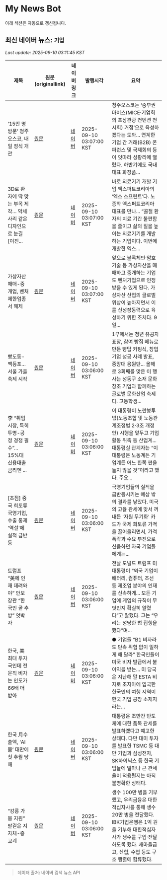 # My News Bot

아래 섹션은 자동으로 갱신됩니다.

<!-- NEWS:START -->
## 최신 네이버 뉴스: `기업`
_Last update: 2025-09-10 03:11:45 KST_

| 제목 | 원문(originallink) | 네이버 링크 | 발행시각 | 요약 |
|---|---|---|---|---|
| ‘15만 명 방문’ 청주오스코, 내일 정식 개관 | [원문](https://www.donga.com/news/Society/article/all/20250909/132353114/2) | [네이버](https://n.news.naver.com/mnews/article/020/0003660043?sid=102) | 2025-09-10 03:07:00 KST | 청주오스코는 ‘중부권 마이스(MICE·기업회의 포상관광 컨벤션 전시회) 거점’으로 육성하겠다는 도와... 연계한 기업 간 거래(B2B) 콘퍼런스 및 국제회의 등이 잇따라 성황리에 열렸다. 하반기에도 국내 대표 화장품... |
| 3D로 환자에 딱 맞는 부목 제작… 악세사리 같은 디자인으로 눈길 [이진... | [원문](https://www.donga.com/news/Health/article/all/20250909/132346142/2) | [네이버](https://n.news.naver.com/mnews/article/020/0003660045?sid=103) | 2025-09-10 03:07:00 KST | 바로 의료기기 개발 기업 엑스퍼트코리아의 ‘엑스 스프린트’다. 노종학 엑스퍼트코리아 대표를 만나... “골절 환자의 치료 기간 불편함을 줄이고 삶의 질을 높이는 의료기기를 개발하는 기업이다. 이번에 개발한 엑스... |
| 가상자산 매매-중개업, 벤처 제한업종서 해제 | [원문](https://www.donga.com/news/Economy/article/all/20250909/132353260/2) | [네이버](https://n.news.naver.com/mnews/article/020/0003660039?sid=101) | 2025-09-10 03:07:00 KST | 앞으로 블록체인·암호기술 등 가상자산을 매매하고 중개하는 기업도 벤처기업으로 인정받을 수 있게 된다. 가상자산 산업의 글로벌 위상이 높아지면서 이를 신성장동력으로 육성하기 위한 조치다. 9일... |
| 빵도동-맥등포… 서울 가을축제 시작 | [원문](https://www.donga.com/news/Society/article/all/20250910/132353386/2) | [네이버](https://n.news.naver.com/mnews/article/020/0003660035?sid=102) | 2025-09-10 03:06:00 KST | 1부에서는 청년 유공자 표창, 참여 빵집 메뉴로 만든 빵탑 커팅식, 창업기업 성공 사례 발표, 중앙대 응원단... 올해로 3회째를 맞은 이 행사는 성동구 소재 문화창조 기업과 함께하는 글로벌 문화산업 축제다. 고등학생... |
| 李 “취업시장, 특히 투명-공정 경쟁 필수”… 15%대 신용대출 금리엔 ... | [원문](https://www.donga.com/news/Politics/article/all/20250910/132354188/2) | [네이버](https://n.news.naver.com/mnews/article/020/0003660023?sid=100) | 2025-09-10 03:06:00 KST | 이 대통령이 노란봉투법(노동조합 및 노동관계조정법 2·3조 개정안) 시행을 앞두고 기업 활동 위축 등 산업계... 대통령실 관계자는 “이 대통령은 노동계든 기업계든 어느 한쪽 편을 들지 않을 것”이라고 했다. 주요... |
| [초점] 중국 희토류 국영기업, 수출 통제 '역설'에 실적 급반등 | [원문](http://www.g-enews.com/ko-kr/news/article/news_all/202509091920465971fbbec65dfb_1/article.html) | [네이버](http://www.g-enews.com/ko-kr/news/article/news_all/202509091920465971fbbec65dfb_1/article.html) | 2025-09-10 03:06:00 KST | 국영기업들의 실적을 급반등시키는 예상 밖의 결과를 낳았다. 미국의 고율 관세에 맞서 꺼내든 '자원 무기화' 카드가 국제 희토류 가격을 끌어올리면서, 가격 폭락과 수요 부진으로 신음하던 자국 기업들에게는... |
| 트럼프 “美에 인재 데려와야” 안보장관 “한국인 곧 추방” 엇박자 | [원문](https://www.donga.com/news/Inter/article/all/20250910/132354126/2) | [네이버](https://n.news.naver.com/mnews/article/020/0003660029?sid=104) | 2025-09-10 03:06:00 KST | 전날 도널드 트럼프 미 대통령이 “외국 기업이 배터리, 컴퓨터, 조선 등 제조업 분야의 인재를 신속하게... 모든 기업에 게임의 규칙이 무엇인지 확실히 알렸다”고 말했다. 그는 “우리는 정당한 법 집행을 했다”며... |
| 한국, 美 최대 투자국인데 전문직 비자는 인도가 66배 더 받아 | [원문](https://www.donga.com/news/Economy/article/all/20250910/132354198/2) | [네이버](https://n.news.naver.com/mnews/article/020/0003660021?sid=101) | 2025-09-10 03:06:00 KST | ● 기업들 “B1 비자라도 단속 위험 없이 일하게 해 달라” 한국인들이 미국 비자 발급에서 불이익을 받는... 미 당국은 지난해 말 ESTA 비자로 조지아에 입국한 한국인의 여행 지역이 한국 기업 공장 소재지라는... |
| 한국 月수출액, ‘AI 붐’ 대만에 첫 추월 당해 | [원문](https://www.donga.com/news/Economy/article/all/20250910/132354318/2) | [네이버](https://n.news.naver.com/mnews/article/020/0003660020?sid=101) | 2025-09-10 03:06:00 KST | 대통령은 조만간 반도체에 대한 품목 관세를 발표하겠다고 예고한 상태다. 다만 대미 투자를 발표한 TSMC 등 대만 기업과 삼성전자, SK하이닉스 등 한국 기업들에 얼마나 큰 관세율이 적용될지는 아직 불명확한 상태다. |
| “강릉 가뭄 지원” 팔걷은 지자체-종교계 | [원문](https://www.donga.com/news/People/article/all/20250910/132354413/2) | [네이버](https://n.news.naver.com/mnews/article/020/0003660018?sid=102) | 2025-09-10 03:06:00 KST | 생수 100만 병을 기부했고, 우리금융은 대한적십자사를 통해 생수 20만 병을 전달했다. IBK기업은행은 1억 원을 기부해 대한적십자사가 생수를 구입·전달하도록 했다. 새마을금고, 신협, 수협 등도 구호 행렬에 합류했다. |

> 데이터 출처: 네이버 검색 뉴스 API
<!-- NEWS:END -->
